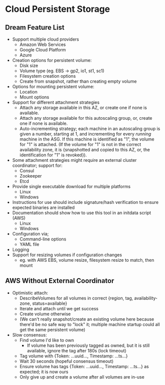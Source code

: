 # Cloud Persistent Storage

## Dream Feature List

- Support multiple cloud providers
    - Amazon Web Services
    - Google Cloud Platform
    - Azure
- Creation options for persistent volume:
    - Disk size
    - Volume type (eg. EBS -> gp2, io1, st1, sc1)
    - Filesystem creation options
    - Create from snapshot, rather than creating empty volume
- Options for mounting persistent volume:
    - Location
    - Mount options
- Support for different attachment strategies
    - Attach any storage available in this AZ, or create one if none is available.
    - Attach any storage available for this autoscaling group, or, create one if none is available.
    - Auto-incrementing strategy; each machine in an autoscaling group is given a number, starting at 1, and incrementing for every *running* machine in the ASG.  If this machine is identified as "1", the volume for "1" is attached.  (If the volume for "1" is not in the correct availability zone, it is {snapshotted and copied to this AZ, or, the identification for "1" is revoked}).
- Some attachment strategies might require an external cluster coordinator; support for:
    - Consul
    - Zookeeper
    - Etcd
- Provide single executable download for multiple platforms
    - Linux
    - Windows
- Instructions for use should include signature/hash verification to ensure expected binaries are installed
- Documentation should show how to use this tool in an initdata script (AWS)
    - Linux
    - Windows
- Configuration via;
    - Command-line options
    - YAML file
- Logging
- Support for resizing volumes if configuration changes
    - eg. with AWS EBS, volume resize, filesystem resize to match, then mount

## AWS Without External Coordinator

- Optimistic attach:
    - DescribeVolumes for all volumes in correct {region, tag, availability-zone, status=available}
    - Iterate and attach until we get success
    - Create volume otherwise
    - (We can't really snapshot/create an existing volume here because there'd be no safe way to "lock" it; multiple machine startup could all get the same persistent volume)
- Slow consensus:
    - Find volume I'd like to own
        - If volume has been previously tagged as owned, but it is still available, ignore the tag after 180s (lock timeout)
    - Tag volume with {Token: ...uuid..., Timestamp: ...ts...}
    - Wait 30 seconds (hopeful consensus timeout)
    - Ensure volume has tags {Token: ...uuid..., Timestamp: ...ts...} as expected; it is now ours
    - Only give up and create a volume after all volumes are in-use
